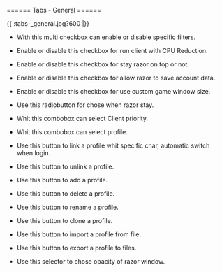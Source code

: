 
====== Tabs - General ======



{{ :tabs-_general.jpg?600 |}}



  - With this multi checkbox can enable or disable specific filters.

  - Enable or disable this checkbox for run client with CPU Reduction.

  - Enable or disable this checkbox for stay razor on top or not.

  - Enable or disable this checkbox for allow razor to save account data.

  - Enable or disable this checkbox for use custom game window size.

  - Use this radiobutton for chose when razor stay.

  - Whit this combobox can select Client priority.

  - Whit this combobox can select profile.

  - Use this button to link a profile whit specific char, automatic switch when login.

  - Use this button to unlink a profile.

  - Use this button to add a profile.

  - Use this button to delete a profile.

  - Use this button to rename a profile.

  - Use this button to clone a profile.

  - Use this button to import a profile from file.

  - Use this button to export a profile to files.

  - Use this selector to chose opacity of razor window.